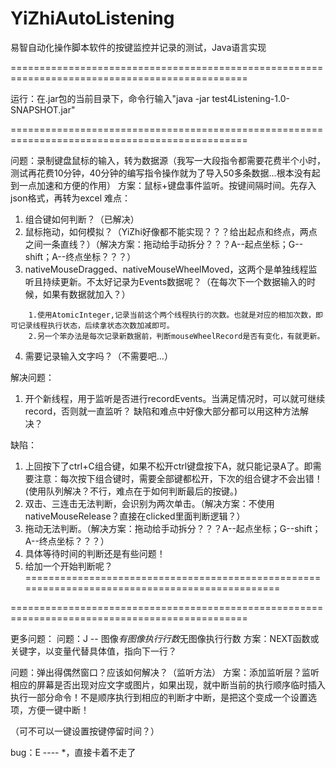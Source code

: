 # YiZhiAutoListening
易智自动化操作脚本软件的按键监控并记录的测试，Java语言实现

===============================================================================================

运行：在.jar包的当前目录下，命令行输入"java -jar test4Listening-1.0-SNAPSHOT.jar"

===============================================================================================

问题：录制键盘鼠标的输入，转为数据源（我写一大段指令都需要花费半个小时，测试再花费10分钟，40分钟的编写指令操作就为了导入50多条数据...根本没有起到一点加速和方便的作用）
方案：鼠标+键盘事件监听。按键间隔时间。先存入json格式，再转为excel
难点：
1. 组合键如何判断？（已解决）
2. 鼠标拖动，如何模拟？（YiZhi好像都不能实现？？？给出起点和终点，两点之间一条直线？）（解决方案：拖动给手动拆分？？？A--起点坐标；G--shift；A--终点坐标？？？）
3. nativeMouseDragged、nativeMouseWheelMoved，这两个是单独线程监听且持续更新。不太好记录为Events数据呢？（在每次下一个数据输入的时候，如果有数据就加入？）
```text
	1.使用AtomicInteger,记录当前这个两个线程执行的次数。也就是对应的相加次数，即可记录线程执行状态，后续拿状态次数加减即可。
	2.另一个笨办法是每次记录新数据前，判断mouseWheelRecord是否有变化，有就更新。
```

4. 需要记录输入文字吗？（不需要吧...）

解决问题：
1. 开个新线程，用于监听是否进行recordEvents。当满足情况时，可以就可继续record，否则就一直监听？
缺陷和难点中好像大部分都可以用这种方法解决？


缺陷：
1. 上回按下了ctrl+C组合键，如果不松开ctrl键盘按下A，就只能记录A了。即需要注意：每次按下组合键时，需要全部键都松开，下次的组合键才不会出错！(使用队列解决？不行，难点在于如何判断最后的按键。)
2. 双击、三连击无法判断，会识别为两次单击。（解决方案：不使用nativeMouseRelease？直接在clicked里面判断逻辑？）
3. 拖动无法判断。（解决方案：拖动给手动拆分？？？A--起点坐标；G--shift；A--终点坐标？？？）
4. 具体等待时间的判断还是有些问题！
5. 给加一个开始判断呢？
===============================================================================================

===============================================================================================

更多问题：
问题：J -- 图像*有图像执行行数*无图像执行行数
方案：NEXT函数或关键字，以变量代替具体值，指向下一行？

问题：弹出得偶然窗口？应该如何解决？（监听方法）
方案：添加监听层？监听相应的屏幕是否出现对应文字或图片，如果出现，就中断当前的执行顺序临时插入执行一部分命令！不是顺序执行到相应的判断才中断，是把这个变成一个设置选项，方便一键中断！

（可不可以一键设置按键停留时间？）


bug：E ---- *，直接卡着不走了


